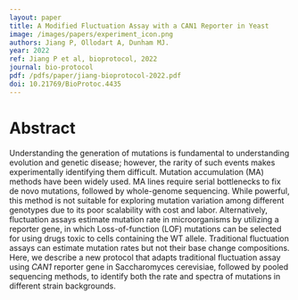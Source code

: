 ```yaml
---
layout: paper
title: A Modified Fluctuation Assay with a CAN1 Reporter in Yeast
image: /images/papers/experiment_icon.png
authors: Jiang P, Ollodart A, Dunham MJ.
year: 2022
ref: Jiang P et al, bioprotocol, 2022
journal: bio-protocol
pdf: /pdfs/paper/jiang-bioprotocol-2022.pdf
doi: 10.21769/BioProtoc.4435
---
```


# Abstract

Understanding the generation of mutations is fundamental to understanding evolution and genetic disease; however, the rarity of such events makes experimentally identifying them difficult. Mutation accumulation (MA) methods have been widely used. MA lines require serial bottlenecks to fix de novo mutations, followed by whole-genome sequencing. While powerful, this method is not suitable for exploring mutation variation among different genotypes due to its poor scalability with cost and labor. Alternatively, fluctuation assays estimate mutation rate in microorganisms by utilizing a reporter gene, in which Loss-of-function (LOF) mutations can be selected for using drugs toxic to cells containing the WT allele. Traditional fluctuation assays can estimate mutation rates but not their base change compositions. Here, we describe a new protocol that adapts traditional fluctuation assay using *CAN1* reporter gene in Saccharomyces cerevisiae, followed by pooled sequencing methods, to identify both the rate and spectra of mutations in different strain backgrounds.
